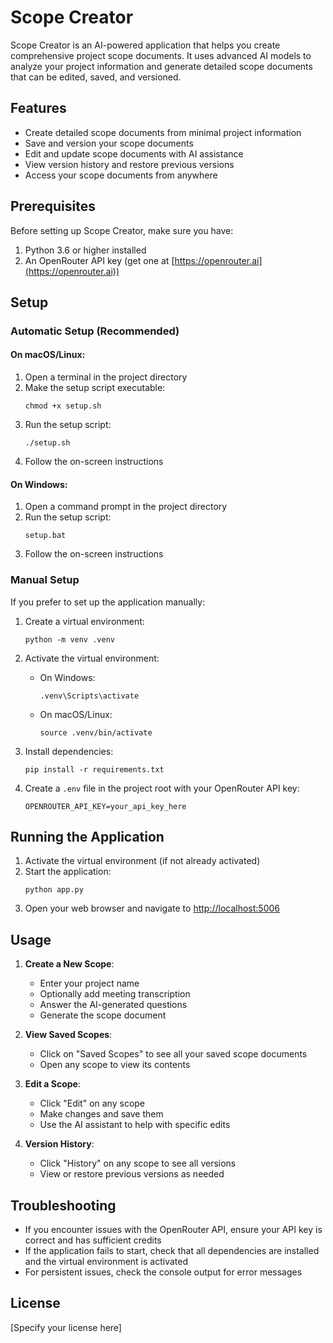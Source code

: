 # Scope Creator

Scope Creator is an AI-powered application that helps you create comprehensive project scope documents. It uses advanced AI models to analyze your project information and generate detailed scope documents that can be edited, saved, and versioned.

## Features

- Create detailed scope documents from minimal project information
- Save and version your scope documents
- Edit and update scope documents with AI assistance
- View version history and restore previous versions
- Access your scope documents from anywhere

## Prerequisites

Before setting up Scope Creator, make sure you have:

1. Python 3.6 or higher installed
2. An OpenRouter API key (get one at [https://openrouter.ai](https://openrouter.ai))

## Setup

### Automatic Setup (Recommended)

#### On macOS/Linux:

1. Open a terminal in the project directory
2. Make the setup script executable:
   ```
   chmod +x setup.sh
   ```
3. Run the setup script:
   ```
   ./setup.sh
   ```
4. Follow the on-screen instructions

#### On Windows:

1. Open a command prompt in the project directory
2. Run the setup script:
   ```
   setup.bat
   ```
3. Follow the on-screen instructions

### Manual Setup

If you prefer to set up the application manually:

1. Create a virtual environment:
   ```
   python -m venv .venv
   ```

2. Activate the virtual environment:
   - On Windows:
     ```
     .venv\Scripts\activate
     ```
   - On macOS/Linux:
     ```
     source .venv/bin/activate
     ```

3. Install dependencies:
   ```
   pip install -r requirements.txt
   ```

4. Create a `.env` file in the project root with your OpenRouter API key:
   ```
   OPENROUTER_API_KEY=your_api_key_here
   ```

## Running the Application

1. Activate the virtual environment (if not already activated)
2. Start the application:
   ```
   python app.py
   ```
3. Open your web browser and navigate to [http://localhost:5006](http://localhost:5006)

## Usage

1. **Create a New Scope**:
   - Enter your project name
   - Optionally add meeting transcription
   - Answer the AI-generated questions
   - Generate the scope document

2. **View Saved Scopes**:
   - Click on "Saved Scopes" to see all your saved scope documents
   - Open any scope to view its contents

3. **Edit a Scope**:
   - Click "Edit" on any scope
   - Make changes and save them
   - Use the AI assistant to help with specific edits

4. **Version History**:
   - Click "History" on any scope to see all versions
   - View or restore previous versions as needed

## Troubleshooting

- If you encounter issues with the OpenRouter API, ensure your API key is correct and has sufficient credits
- If the application fails to start, check that all dependencies are installed and the virtual environment is activated
- For persistent issues, check the console output for error messages

## License

[Specify your license here]
